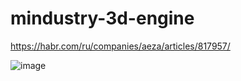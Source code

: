 # mindustry-3d-engine

https://habr.com/ru/companies/aeza/articles/817957/

![image](https://github.com/user-attachments/assets/ee36361d-f807-4244-8241-20da4246e85c)
